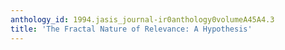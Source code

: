 ```yaml
---
anthology_id: 1994.jasis_journal-ir0anthology0volumeA45A4.3
title: 'The Fractal Nature of Relevance: A Hypothesis'
---
```

